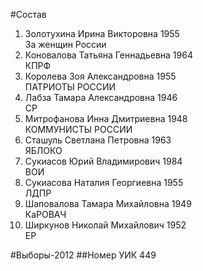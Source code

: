#Состав
1. Золотухина Ирина Викторовна 1955   
    За женщин России
2. Коновалова Татьяна Геннадьевна 1964   
    КПРФ
3. Королева Зоя Александровна 1955   
    ПАТРИОТЫ РОССИИ
4. Лабза Тамара Александровна 1946   
    СР
5. Митрофанова Инна Дмитриевна 1948   
    КОММУНИСТЫ РОССИИ
6. Сташуль Светлана Петровна 1963   
    ЯБЛОКО
7. Сукиасов Юрий Владимирович 1984   
    ВОИ
8. Сукиасова Наталия Георгиевна 1955   
    ЛДПР
9. Шаповалова Тамара Михайловна 1949   
    КаРОВАЧ
10. Ширкунов Николай Михайлович 1952   
    ЕР

#Выборы-2012
##Номер УИК
449